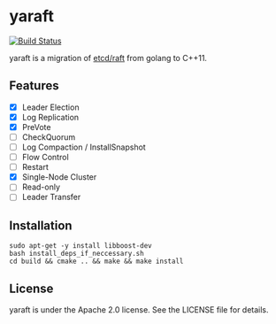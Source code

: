 # yaraft
[![Build Status](https://travis-ci.org/neverchanje/yaraft.svg)](https://travis-ci.org/neverchanje/yaraft)

yaraft is a migration of [etcd/raft](https://github.com/coreos/etcd/tree/master/raft) from golang to C++11.

## Features

- [x] Leader Election
- [x] Log Replication
- [x] PreVote
- [ ] CheckQuorum
- [ ] Log Compaction / InstallSnapshot
- [ ] Flow Control
- [ ] Restart
- [x] Single-Node Cluster
- [ ] Read-only
- [ ] Leader Transfer

## Installation

```
sudo apt-get -y install libboost-dev
bash install_deps_if_neccessary.sh
cd build && cmake .. && make && make install
```

## License

yaraft is under the Apache 2.0 license. See the LICENSE file for details.
